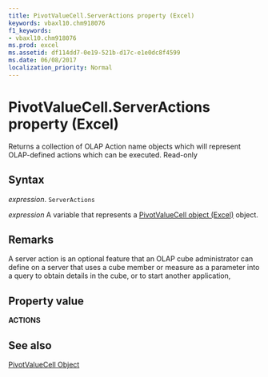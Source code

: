 ```yaml
---
title: PivotValueCell.ServerActions property (Excel)
keywords: vbaxl10.chm918076
f1_keywords:
- vbaxl10.chm918076
ms.prod: excel
ms.assetid: df114dd7-0e19-521b-d17c-e1e0dc8f4599
ms.date: 06/08/2017
localization_priority: Normal
---
```



# PivotValueCell.ServerActions property (Excel)

Returns a collection of OLAP Action name objects which will represent OLAP-defined actions which can be executed. Read-only


## Syntax

_expression_. `ServerActions`

_expression_ A variable that represents a [PivotValueCell object (Excel)](Excel.pivotvaluecell.md) object.


## Remarks

A server action is an optional feature that an OLAP cube administrator can define on a server that uses a cube member or measure as a parameter into a query to obtain details in the cube, or to start another application,


## Property value

 **ACTIONS**


## See also



[PivotValueCell Object](Excel.pivotvaluecell.md)

